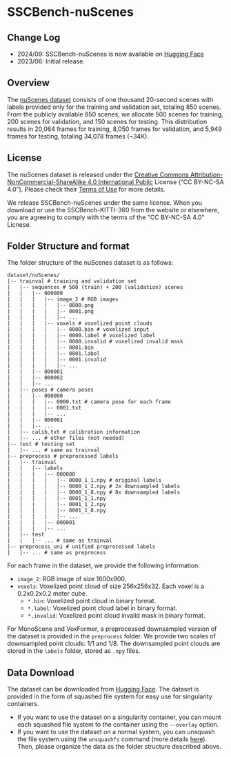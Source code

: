 # SSCBench-nuScenes

## Change Log
* 2024/09: SSCBench-nuScenes is now available on [Hugging Face](https://huggingface.co/datasets/ai4ce/SSCBench/tree/main/sscbench-nuscenes)
* 2023/06: Initial release.

## Overview
The [nuScenes dataset](https://www.nuscenes.org/nuscenes) consists of one thousand 20-second scenes with labels provided only for the training and validation set, totaling 850 scenes. From the publicly available 850 scenes, we allocate 500 scenes for training, 200 scenes for validation, and 150 scenes for testing. This distribution results in 20,064 frames for training, 8,050 frames for validation, and 5,949 frames for testing, totaling 34,078 frames (~34K). 

## License
The nuScenes dataset is released under the [Creative Commons Attribution-NonCommercial-ShareAlike 4.0 International Public](https://creativecommons.org/licenses/by-nc-sa/4.0/legalcode) License (“CC BY-NC-SA 4.0”). Please check their [Terms of Use](https://www.nuscenes.org/terms-of-use) for more details.

We release SSCBench-nuScenes under the same license. When you download or use the SSCBench-KITTI-360 from the website or elsewhere, you are agreeing to comply with the terms of the "CC BY-NC-SA 4.0" Licnese.

## Folder Structure and format
The folder structure of the nuScenes dataset is as follows:
```
dataset/nuScenes/
|-- trainval # training and validation set
|   |-- sequences # 500 (train) + 200 (validation) scenes
|   |   |-- 000000
|   |   |   |-- image_2 # RGB images
|   |   |   |   |-- 0000.png
|   |   |   |   |-- 0001.png
|   |   |   |   |-- ...
|   |   |   |-- voxels # voxelized point clouds
|   |   |   |   |-- 0000.bin # voxelized input
|   |   |   |   |-- 0000.label # voxelized label
|   |   |   |   |-- 0000.invalid # voxelized invalid mask
|   |   |   |   |-- 0001.bin
|   |   |   |   |-- 0001.label
|   |   |   |   |-- 0001.invalid
|   |   |   |   |-- ...
|   |   |-- 000001
|   |   |-- 000002
|   |   |-- ...
|   |-- poses # camera poses
|   |   |-- 000000
|   |   |   |-- 0000.txt # camera pose for each frame
|   |   |   |-- 0001.txt
|   |   |   |-- ...
|   |   |-- 000001
|   |   |-- ...
|   |-- calib.txt # calibration information
|   |-- ... # other files (not needed)
|-- test # testing set
|   |-- ... # same as trainval
|-- preprocess # preprocessed labels
|   |-- trainval
|   |   |-- labels
|   |   |   |-- 000000
|   |   |   |   |-- 0000_1_1.npy # original labels
|   |   |   |   |-- 0000_1_2.npy # 2x downsampled labels
|   |   |   |   |-- 0000_1_8.npy # 8x downsampled labels
|   |   |   |   |-- 0001_1_1.npy
|   |   |   |   |-- 0001_1_2.npy
|   |   |   |   |-- 0001_1_8.npy
|   |   |   |   |-- ...
|   |   |   |-- 000001
|   |   |   |-- ...
|   |-- test
|   |   |-- ... # same as trainval
|-- preprocess_uni # unified preprocessed labels
|   |-- ... # same as preprocess
```

For each frame in the dataset, we provide the following information:
* `image_2`: RGB image of size 1600x900.
* `voxels`: Voxelized point cloud of size 256x256x32. Each voxel is a 0.2x0.2x0.2 meter cube.
    * `*.bin`: Voxelized point cloud in binary format.
    * `*.label`: Voxelized point cloud label in binary format.
    * `*.invalid`: Voxelized point cloud invalid mask in binary format.

For MonoScene and VoxFormer, a preprocessed downsampled version of the dataset is provided in the `preprocess` folder. We provide two scales of downsampled point clouds: 1/1 and 1/8. The downsampled point clouds are stored in the `labels` folder, stored as `.npy` files.

## Data Download
The dataset can be downloaded from [Hugging Face](https://huggingface.co/datasets/ai4ce/SSCBench/tree/main/sscbench-nuscenes). The dataset is provided in the form of squashed file system for easy use for singularity containers. 
* If you want to use the dataset on a singularity container, you can mount each squashed file system to the container using the `--overlay` option.
* If you want to use the dataset on a normal system, you can unsquash the file system using the `unsquashfs` command (more details [here](https://manpages.ubuntu.com/manpages/focal/man1/unsquashfs.1.html)). Then, please organize the data as the folder structure described above.

